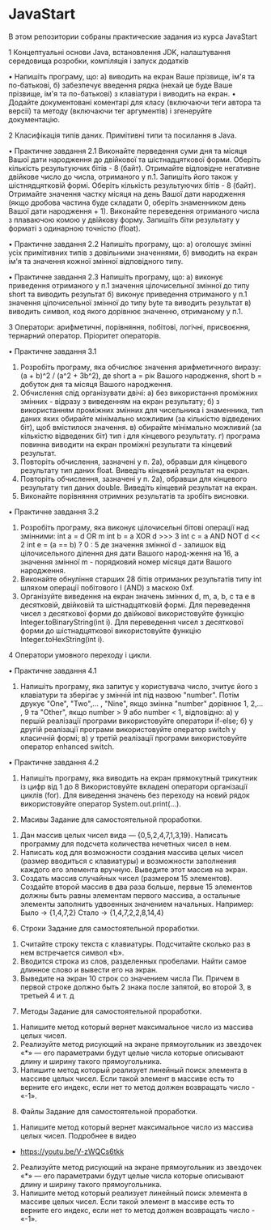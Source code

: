 # JavaStart
В этом репозитории собраны практические задания из курса JavaStart

1	Концептуальні основи Java, встановлення JDK, налаштування середовища розробки, компіляція і запуск додатків

  • Напишіть програму, що:
    а) виводить на екран Ваше прізвище, ім'я та по-батькові,
    б) забезпечує введення рядка (нехай це буде Ваше прізвище, ім'я 
        та по-батькові) з клавіатури і виводить на екран.
  • Додайте документовані коментарі для класу (включаючи теги автора та версії) та методу (включаючи тег аргументів) і згенеруйте документацію.
  
2	Класифікація типів даних. Примітивні типи та посилання в Java.

• Практичне завдання 2.1
Виконайте перведення суми дня та місяця Вашої дати народження до двійкової та шістнадцяткової форми. Оберіть кількість результуючих бітів - 8 (байт).
Отримайте відповідне негативне двійкове число до числа, отриманого у п.1. Запишіть його також у шістнядцятковій формі. Оберіть кількість результуючих бітів - 8 (байт).
Отримайте значення частку місяця на день Вашої дати народження (якщо дробова частина буде складати 0, оберіть знаменником день Вашої дати народження + 1). Виконайте переведення отриманого числа з плаваючою комою у двійкову форму. Запишіть біти результату у форматі з одинарною точністю (float).
 
 • Практичне завдання 2.2
 Напишіть програму, що:
    а) оголошує змінні усіх примітивних типів з довільними значеннями,
    б) вмводить на екран ім'я та значення кожної змінної відповідного типу.
   
• Практичне завдання 2.3
Напишіть програму, що:
   а) виконує приведення отриманого у п.1 значення цілочисельної змінної до типу short та виводить результат
   б) виконує приведення отриманого у п.1 значення цілочисельної змінної до типу byte та виводить результат
   в) виводить символ, код якого дорівнює значенню, отриманому у п.1.

3	Оператори: арифметичні, порівняння, побітові, логічні, присвоєння, тернарний оператор. Пріоритет операторів.

• Практичне завдання 3.1
1. Розробіть програму, яка обчислює значення арифметичного виразу:
   (a + b)^2 / (a^2 + 3b^2),
   де short a = рік Вашого народження, short b = добуток дня та місяця Вашого народження.
2. Обчислення слід організувати двічі: 
   а) без використання проміжних змінних - відразу з виведенням на екран результату;
   б) з використанням проміжних змінних для чисельника і знаменника, тип даних яких обирайте мінімально можливим (за кількістю відведених біт), щоб вмістилося значення.
   в) обирайте мінімально можливий (за кількістю відведених біт) тип і для кінцевого результату.
   г) програма повинна виводити на екран проміжні результати та кінцевий результат.
3. Повторіть обчислення, зазначені у п. 2а), обравши для кінцевого результату тип даних float. Виведіть кінцевий результат на екран.
4. Повторіть обчислення, зазначені у п. 2а), обравши для кінцевого результату тип даних double. Виведіть кінцевий результат на екран.
5. Виконайте порівняння отримних результатів та зробіть висновки.

• Практичне завдання 3.2
1. Розробіть програму, яка виконує цілочисельні бітові операції над змінними:
   int a = d OR m
   int b = a XOR d >>> 3
   int c = a AND NOT d << 2
   int e = (a == b) ? 0 : 5
   де значення змінної d - залишок від цілочисельного ділення дня дати Вашого народ-ження на 16,
   а значення змінної m - порядковий номер місяця дати Вашого народження.
2. Виконайте обнуління старших 28 бітів отриманих результатів типу int шляхом операції побітового І (AND) з маскою 0xf.
3. Організуйте виведення на екран значень змінних d, m, a, b, c та e в десятковій, двійковій та шістнадцятковій формі.
   Для переведення чисел з десяткової форми до двійкової використовуйте функцію Integer.toBinaryString(int i).
   Для переведення чисел з десяткової форми до шістнадцяткової використовуйте функцію Integer.toHexString(int i).

4	Оператори умовного переходу і цикли. 

• Практичне завдання 4.1
1. Напишіть програму, яка запитує у користувача число, зчитує його з клавіатури та зберігає у змінній int під назвою "number".
Потім друкує "One", "Two",... , "Nine", якщо змінна "number" дорівнює 1, 2,... , 9 та "Other", якщо number > 9 або number < 1, відповідно:
	а) у першій реалізації програми використовуйте оператори if-else;
	б) у другій реалізації програми використовуйте оператор switch у класичній формі;
	в) у третій реалізації програми використовуйте оператор enhanced switch.
  
• Практичне завдання 4.2
1. Напишіть програму, яка виводить на екран прямокутный трикутник із цифр від 1 до 8
Використовуйте вкладені оператори організації циклів (for).
Для виведення значень без переходу на новий рядок використовуйте оператор System.out.print(...).

5. Масивы
Задание для самостоятельной проработки.
1) Дан массив целых чисел вида — {0,5,2,4,7,1,3,19}. Написать программу для подсчета количества 
нечетных чисел в нем.
2) Написать код для возможности создания массива целых чисел (размер вводиться с клавиатуры) и 
возможности заполнения каждого его элемента вручную. Выведите этот массив на экран.
3) Создать массив случайных чисел (размером 15 элементов). Создайте второй массив в два раза 
больше, первые 15 элементов должны быть равны элементам первого массива, а остальные 
элементы заполнить удвоенных значением начальных. Например:
Было → {1,4,7,2}
Стало → {1,4,7,2,2,8,14,4}

6. Строки
Задание для самостоятельной проработки.
1) Считайте строку текста с клавиатуры. Подсчитайте сколько раз в нем встречается символ «b».
2) Вводится строка из слов, разделенных пробелами. Найти самое длинное слово и вывести его на 
экран.
3) Выведите на экран 10 строк со значением числа Пи. Причем в первой строке должно быть 2 знака 
после запятой, во второй 3, в третьей 4 и т. д

7. Методы
Задание для самостоятельной проработки.
1) Напишите метод который вернет максимальное число из массива целых чисел. 
2) Реализуйте метод рисующий на экране прямоугольник из звездочек «*» — его параметрами будут 
целые числа которые описывают длину и ширину такого прямоугольника.
3) Напишите метод который реализует линейный поиск элемента в массиве целых чисел. Если такой 
элемент в массиве есть то верните его индекс, если нет то метод должен возвращать число - «-1». 

8. Файлы 
Задание для самостоятельной проработки.
1) Напишите метод который вернет максимальное число из массива целых чисел. Подробнее в видео 
- https://youtu.be/V-zWQCs6tkk
2) Реализуйте метод рисующий на экране прямоугольник из звездочек «*» — его параметрами будут 
целые числа которые описывают длину и ширину такого прямоугольника.
3) Напишите метод который реализует линейный поиск элемента в массиве целых чисел. Если такой 
элемент в массиве есть то верните его индекс, если нет то метод должен возвращать число - «-1». 
